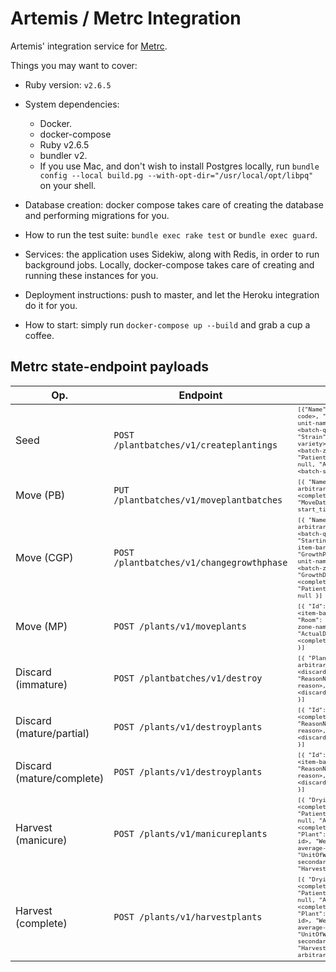 # Artemis / Metrc Integration

Artemis' integration service for [Metrc](https://api-co.metrc.com/Documentation/).

Things you may want to cover:
* Ruby version: `v2.6.5`

* System dependencies:

  * Docker.
  * docker-compose
  * Ruby v2.6.5
  * bundler v2.
  * If you use Mac, and don't wish to install Postgres locally, run `bundle config --local build.pg --with-opt-dir="/usr/local/opt/libpq"` on your shell.

* Database creation: docker compose takes care of creating the database and performing migrations for you.

* How to run the test suite: `bundle exec rake test` or `bundle exec guard`.

* Services: the application uses Sidekiw, along with Redis, in order to run background jobs. Locally, docker-compose takes care of creating and running these instances for you.

* Deployment instructions: push to master, and let the Heroku integration do it for you.

* How to start: simply run `docker-compose up --build` and grab a cup a coffee.

## Metrc state-endpoint payloads

| Op. | Endpoint | MD | OH | MA | CO | OR | MT |
|-----|----------|----|----|----|----|----|----|
| Seed | `POST /plantbatches/v1/createplantings` | <sub><sup>`[{"Name": <tracking-code>, "Type": <seeding-unit-name>, "Count": <batch-quantity>, "Strain": <batch-crop-variety>, "Room": <batch-zone-name>, "PatientLicenseNumber": null, "ActualDate": <batch-seeded_at> }]`</sup></sub> | <sub><sup>`[{ "Name": <tracking-code>, "Type": <seeding-unit-name>, "Count": <batch-quantity>, "Strain": <batch-crop-variety>, "Room": <batch-zone-name>, "PatientLicenseNumber": null, "ActualDate": <batch-seeded_at> }]`</sup></sub> |<sub><sup> `[{ "Name": <tracking-code>, "Type": <seeding-unit-name>, "Count": <batch-quantity>, "Strain": <batch-crop-variety>, "Room": <batch-zone-name>, "PatientLicenseNumber": null, "ActualDate": <batch-seeded_at> }]`</sup></sub> | <sub><sup>`[{ "Name": <tracking-code>, "Type": <seeding-unit-name>, "Count": <batch-quantity>, "Strain": <batch-crop-variety>, "Room": <batch-zone-name>, "PatientLicenseNumber": null, "ActualDate": <batch-seeded_at> }]`</sup></sub> | <sub><sup>`[{ "Name": <tracking-code>, "Type": <seeding-unit-name>, "Count": <batch-quantity>, "Strain": <batch-crop-variety>, "Room": <batch-zone-name>, "PatientLicenseNumber": null, "ActualDate": <batch-seeded_at> }]`</sup></sub> | <sub><sup>`[{ "Name": <tracking-code>, "Type": <seeding-unit-name>, "Count": <batch-quantity>, "Strain": <batch-crop-variety>, "Room": <batch-zone-name>, "PatientLicenseNumber": null, "ActualDate": <batch-seeded_at> }]`</sup></sub> | <sub><sup>`[{ "Name": <tracking-code>, "Type": <seeding-unit-name>, "Count": <batch-quantity>, "Strain": <batch-crop-variety>, "Room": <batch-zone-name>, "PatientLicenseNumber": null, "ActualDate": <batch-seeded_at> }]`</sup></sub> |
| Move (PB) | `PUT /plantbatches/v1/moveplantbatches` | <sub><sup>`[{ "Name": <batch-arbitrary-id>, "Room": <completion-zone-name>, "MoveDate": <completion-start_time> }]`</sup></sub> | <sub><sup>`[{ "Name": <batch-arbitrary-id>, "Room": <completion-zone-name>, "MoveDate": <completion-start_time> }]`</sup></sub> | <sub><sup>`[{ "Name": <batch-arbitrary-id>, "Room": <completion-zone-name>, "MoveDate": <completion-start_time> }]`</sup></sub> | <sub><sup>`[{ "Name": <batch-arbitrary-id>, "Room": <completion-zone-name>, "MoveDate": <completion-start_time> }]`</sup></sub> | <sub><sup>`[{ "Name": <batch-arbitrary-id>, "Room": <completion-zone-name>, "MoveDate": <completion-start_time> }]`</sup></sub> | <sub><sup>`[{ "Name": <batch-arbitrary-id>, "Room": <completion-zone-name>, "MoveDate": <completion-start_time> }]`</sup></sub> | <sub><sup>`[{ "Name": <batch-arbitrary-id>, "Room": <completion-zone-name>, "MoveDate": <completion-start_time> }]`</sup></sub> |
| Move (CGP) | `POST /plantbatches/v1/changegrowthphase` | <sub><sup>`[{ "Name": <batch-arbitrary-id>, "Count": <batch-quantity>, "StartingTag": <first-item-barcode-id>, "GrowthPhase": <seeding-unit-name>, "NewRoom": <batch-zone-name>, "GrowthDate": <completion-start_time>, "PatientLicenseNumber": null }]`</sup></sub> | <sub><sup>`[{ "Name": <batch-arbitrary-id>, "Count": <batch-quantity>, "StartingTag": <first-item-barcode-id>, "GrowthPhase": <seeding-unit-name>, "NewRoom": <batch-zone-name>, "GrowthDate": <completion-start_time>, "PatientLicenseNumber": null }]`</sup></sub> | <sub><sup>`[{ "Name": <batch-arbitrary-id>, "Count": <batch-quantity>, "StartingTag": <first-item-barcode-id>, "GrowthPhase": <seeding-unit-name>, "NewRoom": <batch-zone-name>, "GrowthDate": <completion-start_time>, "PatientLicenseNumber": null }]`</sup></sub> | <sub><sup>`[{ "Name": <batch-arbitrary-id>, "Count": <batch-quantity>, "StartingTag": <first-item-barcode-id>, "GrowthPhase": <seeding-unit-name>, "NewRoom": <batch-zone-name>, "GrowthDate": <completion-start_time>, "PatientLicenseNumber": null }]`</sup></sub> | <sub><sup>`[{ "Name": <batch-arbitrary-id>, "Count": <batch-quantity>, "StartingTag": <first-item-barcode-id>, "GrowthPhase": <seeding-unit-name>, "NewRoom": <batch-zone-name>, "GrowthDate": <completion-start_time>, "PatientLicenseNumber": null }]`</sup></sub> | <sub><sup>`[{ "Name": <batch-arbitrary-id>, "Count": <batch-quantity>, "StartingTag": <first-item-barcode-id>, "GrowthPhase": <seeding-unit-name>, "NewRoom": <batch-zone-name>, "GrowthDate": <completion-start_time>, "PatientLicenseNumber": null }]`</sup></sub> | <sub><sup>`[{ "Name": <batch-arbitrary-id>, "Count": <batch-quantity>, "StartingTag": <first-item-barcode-id>, "GrowthPhase": <seeding-unit-name>, "NewRoom": <batch-zone-name>, "GrowthDate": <completion-start_time>, "PatientLicenseNumber": null }]`</sup></sub> |
| Move (MP) | `POST /plants/v1/moveplants` | <sub><sup>`[{ "Id": null, "Label": <item-barcode-id>, "Room": <completion-zone-name>, "ActualDate": <completion-start_time> }]`</sup></sub> | <sub><sup>`[{ "Id": null, "Label": <item-barcode-id>, "Room": <completion-zone-name>, "ActualDate": <completion-start_time> }]`</sup></sub> | <sub><sup>`[{ "Id": null, "Label": <item-barcode-id>, "Room": <completion-zone-name>, "ActualDate": <completion-start_time> }]`</sup></sub> | <sub><sup>`[{ "Id": null, "Label": <item-barcode-id>, "Room": <completion-zone-name>, "ActualDate": <completion-start_time> }]`</sup></sub> | <sub><sup>`[{ "Id": null, "Label": <item-barcode-id>, "Room": <completion-zone-name>, "ActualDate": <completion-start_time> }]`</sup></sub> | <sub><sup>`[{ "Id": null, "Label": <item-barcode-id>, "Room": <completion-zone-name>, "ActualDate": <completion-start_time> }]`</sup></sub> | <sub><sup>`[{ "Id": null, "Label": <item-barcode-id>, "Room": <completion-zone-name>, "ActualDate": <completion-start_time> }]`</sup></sub> |
| Discard (immature) | `POST /plantbatches/v1/destroy` | <sub><sup>`[{ "PlantBatch": <batch-arbitrary-id>, "Count": <discard-quantity>, "ReasonNote": <discard-reason>, "ActualDate": <discard-discarded_at> }]`</sup></sub> | <sub><sup>`[{ "PlantBatch": <batch-arbitrary-id>, "Count": <discard-quantity>, "ReasonNote": <discard-reason>, "ActualDate": <discard-discarded_at> }]`</sup></sub> | <sub><sup>`[{ "PlantBatch": <batch-arbitrary-id>, "Count": <discard-quantity>, "ReasonNote": <discard-reason>, "ActualDate": <discard-discarded_at> }]`</sup></sub> | <sub><sup>`[{ "PlantBatch": <batch-arbitrary-id>, "Count": <discard-quantity>, "ReasonNote": <discard-reason>, "ActualDate": <discard-discarded_at> }]`</sup></sub> | <sub><sup>`[{ "PlantBatch": <batch-arbitrary-id>, "Count": <discard-quantity>, "ReasonNote": <discard-reason>, "ActualDate": <discard-discarded_at> }]`</sup></sub> | <sub><sup>`[{ "PlantBatch": <batch-arbitrary-id>, "Count": <discard-quantity>, "ReasonNote": <discard-reason>, "ActualDate": <discard-discarded_at> }]`</sup></sub> | <sub><sup>`[{ "PlantBatch": <batch-arbitrary-id>, "Count": <discard-quantity>, "ReasonNote": <discard-reason>, "ActualDate": <discard-discarded_at> }]`</sup></sub> |
| Discard (mature/partial) | `POST /plants/v1/destroyplants` | <sub><sup>`[{ "Id": null, "Label": <completion-barcode>, "ReasonNote": <discard-reason>, "ActualDate": <discard-discarded_at> }]`</sup></sub> | <sub><sup>`[{ "Id": null, "Label": <completion-barcode>, "ReasonNote": <discard-reason>, "ActualDate": <discard-discarded_at> }]`</sup></sub> | <sub><sup>`[{ "Id": null, "Label": <completion-barcode>, "ReasonNote": <discard-reason>, "ActualDate": <discard-discarded_at> }]`</sup></sub> | <sub><sup>`[{ "Id": null, "Label": <completion-barcode>, "ReasonNote": <discard-reason>, "ActualDate": <discard-discarded_at> }]`</sup></sub> | <sub><sup>`[{ "Id": null, "Label": <completion-barcode>, "ReasonNote": <discard-reason>, "ActualDate": <discard-discarded_at> }]`</sup></sub> | <sub><sup>`[{ "Id": null, "Label": <completion-barcode>, "ReasonNote": <discard-reason>, "ActualDate": <discard-discarded_at> }]`</sup></sub> | <sub><sup>`[{ "Id": null, "Label": <completion-barcode>, "ReasonNote": <discard-reason>, "ActualDate": <discard-discarded_at> }]`</sup></sub> |
| Discard (mature/complete) | `POST /plants/v1/destroyplants` | <sub><sup>`[{ "Id": null, "Label": <item-barcode-id>, "ReasonNote": <discard-reason>, "ActualDate": <discard-discarded_at> }]`</sup></sub> | <sub><sup>`[{ "Id": null, "Label": <item-barcode-id>, "ReasonNote": <discard-reason>, "ActualDate": <discard-discarded_at> }]`</sup></sub> | <sub><sup>`[{ "Id": null, "Label": <item-barcode-id>, "ReasonNote": <discard-reason>, "ActualDate": <discard-discarded_at> }]`</sup></sub> | <sub><sup>`[{ "Id": null, "Label": <item-barcode-id>, "ReasonNote": <discard-reason>, "ActualDate": <discard-discarded_at> }]`</sup></sub> | <sub><sup>`[{ "Id": null, "Label": <item-barcode-id>, "ReasonNote": <discard-reason>, "ActualDate": <discard-discarded_at> }]`</sup></sub> | <sub><sup>`[{ "Id": null, "Label": <item-barcode-id>, "ReasonNote": <discard-reason>, "ActualDate": <discard-discarded_at> }]`</sup></sub> | <sub><sup>`[{ "Id": null, "Label": <item-barcode-id>, "ReasonNote": <discard-reason>, "ActualDate": <discard-discarded_at> }]`</sup></sub> |
| Harvest (manicure) | `POST /plants/v1/manicureplants`  | <sub><sup>`[{ "DryingRoom": <completion-zone_name>, "PatientLicenseNumber": null, "ActualDate": <completion-start_time>, "Plant": <item-barcode-id>, "Weight": <items-average-weight>, "UnitOfWeight": <item-secondary_harvest_unit>, "HarvestName": null }]`</sup></sub> | <sub><sup>`[{ "DryingRoom": <completion-zone_name>, "PatientLicenseNumber": null, "ActualDate": <completion-start_time>, "Plant": <item-barcode-id>, "Weight": <items-average-weight>, "UnitOfWeight": <item-secondary_harvest_unit>, "HarvestName": null }]`</sup></sub> | <sub><sup>`[{ "DryingRoom": <completion-zone_name>, "PatientLicenseNumber": null, "ActualDate": <completion-start_time>, "Plant": <item-barcode-id>, "Weight": <items-average-weight>, "UnitOfWeight": <item-secondary_harvest_unit>, "HarvestName": null }]`</sup></sub> | <sub><sup>`[{ "DryingRoom": <completion-zone_name>, "PatientLicenseNumber": null, "ActualDate": <completion-start_time>, "Plant": <item-barcode-id>, "Weight": <items-average-weight>, "UnitOfWeight": <item-secondary_harvest_unit>, "HarvestName": null }]`</sup></sub> | <sub><sup>`[{ "DryingRoom": <completion-zone_name>, "PatientLicenseNumber": null, "ActualDate": <completion-start_time>, "Plant": <item-barcode-id>, "Weight": <items-average-weight>, "UnitOfWeight": <item-secondary_harvest_unit>, "HarvestName": null }]`</sup></sub> | <sub><sup>`[{ "DryingRoom": <completion-zone_name>, "PatientLicenseNumber": null, "ActualDate": <completion-start_time>, "Plant": <item-barcode-id>, "Weight": <items-average-weight>, "UnitOfWeight": <item-secondary_harvest_unit>, "HarvestName": null }]`</sup></sub> | <sub><sup>`[{ "DryingRoom": <completion-zone_name>, "PatientLicenseNumber": null, "ActualDate": <completion-start_time>, "Plant": <item-barcode-id>, "Weight": <items-average-weight>, "UnitOfWeight": <item-secondary_harvest_unit>, "HarvestName": null }]`</sup></sub> |
| Harvest (complete) | `POST /plants/v1/harvestplants` | <sub><sup>`[{ "DryingRoom": <completion-zone_name>, "PatientLicenseNumber": null, "ActualDate": <completion-start_time>, "Plant": <item-barcode-id>, "Weight": <items-average-weight>, "UnitOfWeight": <item-secondary_harvest_unit>, "HarvestName": <batch-arbitrary-id> }]`</sup></sub> | <sub><sup>`[{ "DryingRoom": <completion-zone_name>, "PatientLicenseNumber": null, "ActualDate": <completion-start_time>, "Plant": <item-barcode-id>, "Weight": <items-average-weight>, "UnitOfWeight": <item-secondary_harvest_unit>, "HarvestName": <batch-arbitrary-id> }]`</sup></sub> | <sub><sup>`[{ "DryingRoom": <completion-zone_name>, "PatientLicenseNumber": null, "ActualDate": <completion-start_time>, "Plant": <item-barcode-id>, "Weight": <items-average-weight>, "UnitOfWeight": <item-secondary_harvest_unit>, "HarvestName": <batch-arbitrary-id> }]`</sup></sub> | <sub><sup>`[{ "DryingRoom": <completion-zone_name>, "PatientLicenseNumber": null, "ActualDate": <completion-start_time>, "Plant": <item-barcode-id>, "Weight": <items-average-weight>, "UnitOfWeight": <item-secondary_harvest_unit>, "HarvestName": <batch-arbitrary-id> }]`</sup></sub> | <sub><sup>`[{ "DryingRoom": <completion-zone_name>, "PatientLicenseNumber": null, "ActualDate": <completion-start_time>, "Plant": <item-barcode-id>, "Weight": <items-average-weight>, "UnitOfWeight": <item-secondary_harvest_unit>, "HarvestName": <batch-arbitrary-id> }]`</sup></sub> | <sub><sup>`[{ "DryingRoom": <completion-zone_name>, "PatientLicenseNumber": null, "ActualDate": <completion-start_time>, "Plant": <item-barcode-id>, "Weight": <items-average-weight>, "UnitOfWeight": <item-secondary_harvest_unit>, "HarvestName": <batch-arbitrary-id> }]`</sup></sub> | <sub><sup>`[{ "DryingRoom": <completion-zone_name>, "PatientLicenseNumber": null, "ActualDate": <completion-start_time>, "Plant": <item-barcode-id>, "Weight": <items-average-weight>, "UnitOfWeight": <item-secondary_harvest_unit>, "HarvestName": <batch-arbitrary-id> }]`</sup></sub> |

